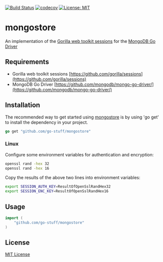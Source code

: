 [![Build Status](https://travis-ci.com/go-stuff/mongostore.svg?branch=master)](https://travis-ci.com/go-stuff/mongostore)
[![codecov](https://codecov.io/gh/go-stuff/mongostore/branch/master/graph/badge.svg)](https://codecov.io/gh/go-stuff/mongostore)
[![License: MIT](https://img.shields.io/badge/License-MIT-yellow.svg)](https://opensource.org/licenses/MIT)

# mongostore

An implementation of the [Gorilla web toolkit sessions](https://github.com/gorilla/sessions) for the [MongoDB Go Driver](https://github.com/mongodb/mongo-go-driver)

## Requirements

- Gorilla web toolkit sessions [https://github.com/gorilla/sessions](https://github.com/gorilla/sessions)
- MongoDB Go Driver [https://github.com/mongodb/mongo-go-driver/](https://github.com/mongodb/mongo-go-driver/)

## Installation

The recommended way to get started using [mongostore](https://github.com/go-stuff/mongostore) is by using 'go get' to install the dependency in your project.

```go
go get "github.com/go-stuff/mongostore"
```

### Linux

Configure some environment variables for authentication and encryption:

```bash
openssl rand -hex 32
openssl rand -hex 16
```

Copy the results of the above two lines into environment variables:

```bash
export SESSION_AUTH_KEY=ResultOfOpenSslRandHex32
export SESSION_ENC_KEY=ResultOfOpenSslRandHex16
```

## Usage

```go
import (
    "github.com/go-stuff/mongostore"
)
```

## License

[MIT License](LICENSE)